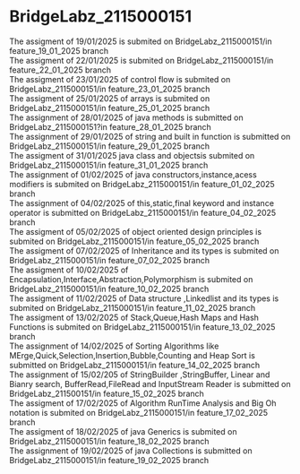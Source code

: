# BridgeLabz_2115000151
The assigment of 19/01/2025 is submited on BridgeLabz_2115000151/in feature_19_01_2025 branch
<br>
The assigment of 22/01/2025 is submited on BridgeLabz_2115000151/in feature_22_01_2025 branch
<br>
The assigment of 23/01/2025 of control flow is submited on BridgeLabz_2115000151/in feature_23_01_2025 branch 
<br>
The assigment of 25/01/2025 of arrays is submited on BridgeLabz_2115000151/in feature_25_01_2025 branch
<br>
The assignment of 28/01/2025 of java methods is submitted on BridgeLabz_2115000151?in feature_28_01_2025 branch
<br>
The assignment of 29/01/2025 of string and built in function is submitted on BridgeLabz_2115000151/in feature_29_01_2025 branch
<br>
The assigment of 31/01/2025 java class and objectsis submited on BridgeLabz_2115000151/in feature_31_01_2025 branch
<br>
The assignment of 01/02/2025 of java constructors,instance,acess modifiers is submited on BridgeLabz_2115000151/in feature_01_02_2025 branch
<br>
The assignment of 04/02/2025 of this,static,final keyword and instance operator is submitted on BridgeLabz_2115000151/in feature_04_02_2025 branch
<br>
The assigment of 05/02/2025 of object oriented design principles is submited on BridgeLabz_2115000151/in feature_05_02_2025 branch
<br>
The assigment of 07/02/2025 of Inheritance and its types is submited on BridgeLabz_2115000151/in feature_07_02_2025 branch
<br>
The assigment of 10/02/2025 of Encapsulation,Interface,Abstraction,Polymorphism  is submited on BridgeLabz_2115000151/in feature_10_02_2025 branch
<br>
The assigment of 11/02/2025 of Data structure ,Linkedlist and its types is submited on BridgeLabz_2115000151/in feature_11_02_2025 branch
<br>
The assigment of 13/02/2025 of Stack,Queue,Hash Maps and Hash Functions is submited on BridgeLabz_2115000151/in feature_13_02_2025 branch
<br>
The assignment of 14/02/2025 of Sorting Algorithms like MErge,Quick,Selection,Insertion,Bubble,Counting and Heap Sort is submitted on BridgeLabz_2115000151/in feature_14_02_2025 branch
<br> 
The assignment of 15/02/205 of StringBuilder ,StringBuffer, Linear and Bianry search, BufferRead,FileRead and InputStream Reader is submitted on BridgeLabz_211500151/in feature_15_02_2025 branch
<br>
The assigment of 17/02/2025 of Algorithm RunTime Analysis and Big Oh notation is submited on BridgeLabz_2115000151/in feature_17_02_2025 branch 
<br>
The assigment of 18/02/2025 of java Generics is submited on BridgeLabz_2115000151/in feature_18_02_2025 branch
<br>
The assignment of 19/02/2025 of java Collections is submitted on BridgeLabz_2115000151/in feature_19_02_2025 branch
